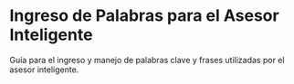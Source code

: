 # Ingreso de Palabras para el Asesor Inteligente

Guía para el ingreso y manejo de palabras clave y frases utilizadas por el asesor inteligente.
